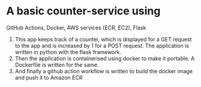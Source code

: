 # A basic counter-service using
GitHub Actions, Docker, AWS services (ECR, EC2), Flask

1. This app keeps track of a counter, which is displayed for a GET request to the app and is increased by 1 for a POST request. The application is written in python with the flask framework. 
2. Then the application is containerised using docker to make it portable. A Dockerfile is written for the same. 
3. And finally a github action workflow is written to build the docker image and push it to Amazon ECR
